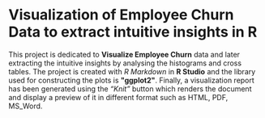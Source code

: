 # Visualization of Employee Churn Data to extract intuitive insights in R

This project is dedicated to **Visualize Employee Churn** data and later extracting the intuitive insights by analysing the histograms and cross tables.
The project is created with *R Markdown* in **R Studio** and the library used for constructing the plots is **"ggplot2"**. Finally, a visualization report has
been generated using the *“Knit”* button which renders the document and display a preview of it in different format such as HTML, PDF, MS_Word.

